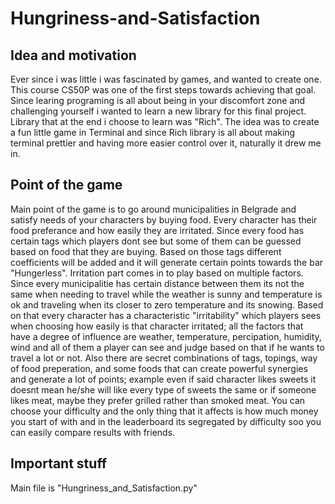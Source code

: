 # Hungriness-and-Satisfaction

## Idea and motivation
Ever since i was little i was fascinated by games, and wanted to create one. This course CS50P was one of the first steps towards achieving that goal. Since learing programing is all about being in your discomfort zone and challenging yourself i wanted to learn a new library for this final project.
Library that at the end i choose to learn was "Rich". The idea was to create a fun little game in Terminal and since Rich library is all about making terminal prettier and having more easier control over it, naturally it drew me in. 

## Point of the game
Main point of the game is to go around municipalities in Belgrade and satisfy needs of your characters by buying food. Every character has their food preferance and how easily they are irritated. Since every food has certain tags which players dont see but some of them can be guessed based on food that they are buying. Based on those tags different coefficients will be added and it will generate certain points towards the bar "Hungerless". Irritation part comes in to play based on multiple factors. Since every municipalitie has certain distance between them its not the same when needing to travel while the weather is sunny and temperature is ok and traveling when its closer to zero temperature and its snowing. Based on that every character has a characteristic "irritability" which players sees when choosing how easily is that character irritated; all the factors that have a degree of influence are weather, temperature, percipation, humidity, wind and all of them a player can see and judge based on that if he wants to travel a lot or not. Also there are secret combinations of tags, topings, way of food preperation, and some foods that can create powerful synergies and generate a lot of points; example even if said character likes sweets it doesnt mean he/she will like every type of sweets the same or if someone likes meat, maybe they prefer grilled rather than smoked meat. 
You can choose your difficulty and the only thing that it affects is how much money you start of with and in the leaderboard its segregated by difficulty soo you can easily compare results with friends. 

## Important stuff
Main file is "Hungriness_and_Satisfaction.py"
 

